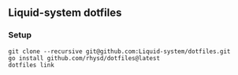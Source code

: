 ## Liquid-system dotfiles


### Setup
```
git clone --recursive git@github.com:Liquid-system/dotfiles.git
go install github.com/rhysd/dotfiles@latest
dotfiles link
```


